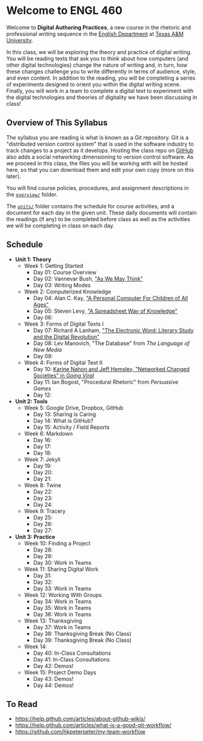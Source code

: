 # Welcome to ENGL 460

Welcome to **Digital Authoring Practices**, a new course in the rhetoric and professional writing sequence in the [English Department](https://english.tamu.edu) at [Texas A&M University](https://www.tamu.edu).

In this class, we will be exploring the theory and practice of digital writing. You will be reading texts that ask you to think about how computers (and other digital technologies) change the nature of writing and, in turn, how these changes challenge you to write differently in terms of audience, style, and even content. In addition to the reading, you will be completing a series of experiments designed to orient you within the digital writing scene. Finally, you will work in a team to complete a digital text to experiment with the digital technologies and theories of digitality we have been discussing in class!

## Overview of This Syllabus

The syllabus you are reading is what is known as a Git repository. Git is a "distributed version control system" that is used in the software industry to track changes to a project as it develops. Hosting the class repo on [GitHub](https://github.com) also adds a social networking dimensioning to version control software. As we proceed in this class, the files you will be working with will be hosted here, so that you can download them and edit your own copy (more on this later).

You will find course policies, procedures, and assignment descriptions in the [`overview/`](overview/) folder.

The [`units/`](units/) folder contains the schedule for course activities, and a document for each day in the given unit. These daily documents will contain the readings (if any) to be completed before class as well as the activities we will be completing in class on each day.

## Schedule

* **Unit 1: Theory**
	* Week 1: Getting Started
		* Day 01: Course Overview
		* Day 02: Vannevar Bush, ["As We May Think"](https://www.theatlantic.com/magazine/archive/1945/07/as-we-may-think/303881/)
		* Day 03: Writing Modes
	* Week 2: Computerized Knowledge
		* Day 04: Alan C. Kay, ["A Personal Computer For Children of All Ages"](https://www.mprove.de/diplom/gui/kay72.html)
		* Day 05: Steven Levy, ["A Spreadsheet Way of Knowledge"](https://www.wired.com/2014/10/a-spreadsheet-way-of-knowledge/)
		* Day 06: 
	* Week 3: Forms of Digital Texts I
		* Day 07: Richard A Lanham, ["The Electronic Word: Literary Study and the Digital Revolution"](https://www.jstor.org.ezproxy.library.tamu.edu/stable/469101?seq=1)
		* Day 08: Lev Manovich, "The Database" from *The Language of New Media*
		* Day 09: 
	* Week 4: Forms of Digital Text II
		* Day 10: [Karine Nahon and Jeff Hemsley, "Networked Changed Societies" in *Going Viral*](http://ebookcentral.proquest.com.ezproxy.library.tamu.edu/lib/tamucs/reader.action?docID=1578387)
		* Day 11: Ian Bogost, "Procedural Rhetoric" from *Persuasive Games*
		* Day 12: 
* **Unit 2: Tools**
	* Week 5: Google Drive, Dropbox, GitHub
		* Day 13: Sharing is Caring
		* Day 14: What is GitHub?
		* Day 15: Activity / Field Reports
	* Week 6: Markdown
		* Day 16: 
		* Day 17: 
		* Day 18: 
	* Week 7: Jekyll
		* Day 19: 
		* Day 20: 
		* Day 21: 
	* Week 8: Twine
		* Day 22: 
		* Day 23: 
		* Day 24: 
	* Week 9: Tracery
		* Day 25: 
		* Day 26: 
		* Day 27: 
* **Unit 3: Practice**
	* Week 10: Finding a Project
		* Day 28: 
		* Day 29: 
		* Day 30: Work in Teams
	* Week 11: Sharing Digital Work
		* Day 31: 
		* Day 32: 
		* Day 33: Work in Teams
	* Week 12: Working With Groups
		* Day 34: Work in Teams
		* Day 35: Work in Teams
		* Day 36: Work in Teams
	* Week 13: Thanksgiving
		* Day 37: Work in Teams
		* Day 38: Thanksgiving Break (No Class)
		* Day 39: Thanksgiving Break (No Class)
	* Week 14:
		* Day 40: In-Class Consultations
		* Day 41: In-Class Consultations
		* Day 42: Demos!
	* Week 15: Project Demo Days
		* Day 43: Demos!
		* Day 44: Demos!

## To Read

* https://help.github.com/articles/about-github-wikis/
* https://help.github.com/articles/what-is-a-good-git-workflow/
* https://github.com/hkpeterpeter/my-team-workflow